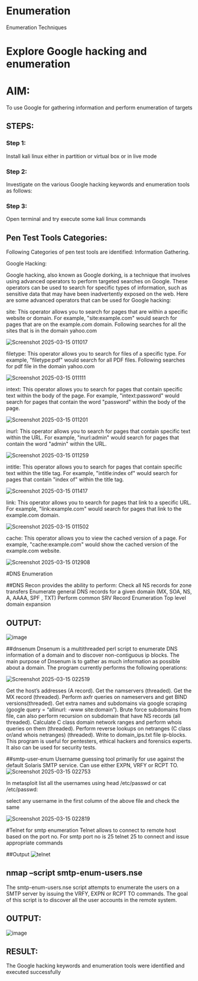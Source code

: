 # Enumeration
Enumeration Techniques

# Explore Google hacking and enumeration 

# AIM:

To use Google for gathering information and perform enumeration of targets

## STEPS:

### Step 1:

Install kali linux either in partition or virtual box or in live mode

### Step 2:

Investigate on the various Google hacking keywords and enumeration tools as follows:


### Step 3:
Open terminal and try execute some kali linux commands

## Pen Test Tools Categories:  

Following Categories of pen test tools are identified:
Information Gathering.

Google Hacking:

Google hacking, also known as Google dorking, is a technique that involves using advanced operators to perform targeted searches on Google. These operators can be used to search for specific types of information, such as sensitive data that may have been inadvertently exposed on the web. Here are some advanced operators that can be used for Google hacking:

site: This operator allows you to search for pages that are within a specific website or domain. For example, "site:example.com" would search for pages that are on the example.com domain.
Following searches for all the sites that is in the domain yahoo.com

![Screenshot 2025-03-15 011017](https://github.com/user-attachments/assets/c22d5bf5-6e5e-4af2-b19d-b047ebf1dab3)


filetype: This operator allows you to search for files of a specific type. For example, "filetype:pdf" would search for all PDF files.
Following searches for pdf file in the domain yahoo.com

![Screenshot 2025-03-15 011111](https://github.com/user-attachments/assets/221ab592-069b-42c0-94df-00648fde3492)



intext: This operator allows you to search for pages that contain specific text within the body of the page. For example, "intext:password" would search for pages that contain the word "password" within the body of the page.

![Screenshot 2025-03-15 011201](https://github.com/user-attachments/assets/b815ae90-678d-447a-8b26-b409cffcc052)



inurl: This operator allows you to search for pages that contain specific text within the URL. For example, "inurl:admin" would search for pages that contain the word "admin" within the URL.

![Screenshot 2025-03-15 011259](https://github.com/user-attachments/assets/a7862a55-0a93-43d4-87fa-5f5f9c0ae8a0)


intitle: This operator allows you to search for pages that contain specific text within the title tag. For example, "intitle:index of" would search for pages that contain "index of" within the title tag.

![Screenshot 2025-03-15 011417](https://github.com/user-attachments/assets/e8a6a0bd-f025-4372-b571-44c326ac0b7a)

link: This operator allows you to search for pages that link to a specific URL. For example, "link:example.com" would search for pages that link to the example.com domain.

![Screenshot 2025-03-15 011502](https://github.com/user-attachments/assets/c336766d-af3b-425b-be94-898d0a050f24)


cache: This operator allows you to view the cached version of a page. For example, "cache:example.com" would show the cached version of the example.com website.

![Screenshot 2025-03-15 012908](https://github.com/user-attachments/assets/5665ded8-8878-4da6-994a-d6dc44eede5f)
 
#DNS Enumeration

##DNS Recon
provides the ability to perform:
Check all NS records for zone transfers
Enumerate general DNS records for a given domain (MX, SOA, NS, A, AAAA, SPF , TXT)
Perform common SRV Record Enumeration
Top level domain expansion
## OUTPUT:
![image](https://github.com/user-attachments/assets/f6148fbc-727a-41ac-900d-d8eb8e3764e0)


##dnsenum
Dnsenum is a multithreaded perl script to enumerate DNS information of a domain and to discover non-contiguous ip blocks. The main purpose of Dnsenum is to gather as much information as possible about a domain. The program currently performs the following operations:

![Screenshot 2025-03-15 022519](https://github.com/user-attachments/assets/21754b13-7733-43cf-8f27-fa2708acbea2)


Get the host’s addresses (A record).
Get the namservers (threaded).
Get the MX record (threaded).
Perform axfr queries on nameservers and get BIND versions(threaded).
Get extra names and subdomains via google scraping (google query = “allinurl: -www site:domain”).
Brute force subdomains from file, can also perform recursion on subdomain that have NS records (all threaded).
Calculate C class domain network ranges and perform whois queries on them (threaded).
Perform reverse lookups on netranges (C class or/and whois netranges) (threaded).
Write to domain_ips.txt file ip-blocks.
This program is useful for pentesters, ethical hackers and forensics experts. It also can be used for security tests.


##smtp-user-enum
Username guessing tool primarily for use against the default Solaris SMTP service. Can use either EXPN, VRFY or RCPT TO.
![Screenshot 2025-03-15 022753](https://github.com/user-attachments/assets/9c957214-dd5e-485d-9488-61e9c3d9815b)



In metasploit list all the usernames using head /etc/passwd or cat /etc/passwd:

select any username in the first column of the above file and check the same

![Screenshot 2025-03-15 022819](https://github.com/user-attachments/assets/50c251b7-32b1-41a8-86e6-d39a44f5d5ee)

#Telnet for smtp enumeration
Telnet allows to connect to remote host based on the port no. For smtp port no is 25
telnet <host address> 25 to connect
and issue appropriate commands
  
 ##Output
 ![telnet](https://github.com/user-attachments/assets/c1797c6b-9b79-4199-9779-f7defd1e634a)

## nmap –script smtp-enum-users.nse <hostname>

The smtp-enum-users.nse script attempts to enumerate the users on a SMTP server by issuing the VRFY, EXPN or RCPT TO commands. The goal of this script is to discover all the user accounts in the remote system.


## OUTPUT:
![image](https://github.com/user-attachments/assets/a85cfb43-fd4f-4a4b-a613-ecc93b15f8c4)


## RESULT:
The Google hacking keywords and enumeration tools were identified and executed successfully

